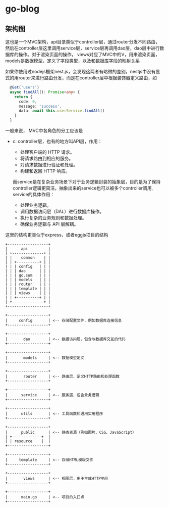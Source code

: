 # go-blog

## 架构图
这也是一个MVC架构，api目录类似于controller层，通过router分发不同路由，然后在controller层这里调用service层，service层再调用dao层，dao层中进行数据库的操作。对于渲染页面的操作， views对应了MVC中的V，用来渲染页面，models是数据模型，定义了字段类型，以及和数据库字段的映射关系

如果你使用过nodejs框架nest.js，会发现这两者有略微的差别，nestjs中没有显式的用router来进行路由分发，而是在controller层中根据装饰器定义路由，如

```ts
  @Get('users')
  async findAll(): Promise<any> {
    return {
      code: 0,
      message: 'success',
      data: await this.userService.findAll()
    }
  }
```

一般来说， MVC中各角色的分工应该是
- c: controller层，也有的地方叫API层，作用：
  - 处理客户端的 HTTP 请求。
  - 将请求路由到相应的服务。
  - 对请求数据进行验证和处理。
  - 构建和返回 HTTP 响应。
  
  而service是在复杂业务场景下对于业务逻辑封装的抽象层，目的是为了保持controller逻辑更简洁，抽象出来的service也可以被多个controller调用,
    service的具体作用：
  - 处理业务逻辑。
  - 调用数据访问层（DAL）进行数据库操作。
  - 执行复杂的业务规则和数据处理。
  - 确保业务逻辑与 API 层解耦。

这里的结构更类似于express，或者eggjs项目的结构
```
+------------------+
|      api         |
| +--------------+ |
| |    common    | |
| | +----------+ | |
| | | config   | | |
| | | dao      | | |
| | | go.sum   | | |
| | | models   | | |
| | | router   | | |
| | | template | | |
| | | views    | | |
| | +----------+ | |
| +--------------+ |
+------------------+

+------------------+
|     config       | <-- 存储配置文件，例如数据库连接信息
+------------------+

+------------------+
|       dao        | <-- 数据访问层，包含与数据库交互的代码
+------------------+

+------------------+
|       models     | <-- 数据模型定义
+------------------+

+------------------+
|       router     | <-- 路由层，定义HTTP路由和处理函数
+------------------+

+------------------+
|      service     | <-- 服务层，包含业务逻辑
+------------------+

+------------------+
|      utils       | <-- 工具函数和通用实用程序
+------------------+

+------------------+
|      public      | <-- 静态资源（例如图片、CSS、JavaScript）
| +-------------+  |
| | resource    |  |
+------------------+

+------------------+
|     template     | <-- 存储HTML模板文件
+------------------+

+------------------+
|       views      | <-- 视图层，用于生成HTTP响应
+------------------+

+------------------+
|      main.go     | <-- 项目的入口点
+------------------+

```
